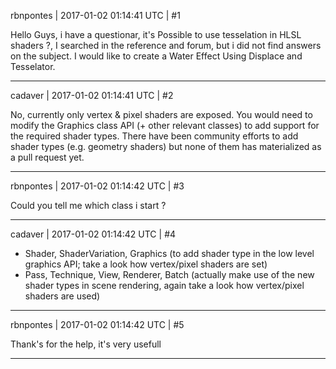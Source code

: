 rbnpontes | 2017-01-02 01:14:41 UTC | #1

Hello Guys, i have a questionar, it's Possible to use tesselation in HLSL shaders ?, I searched in the reference  and forum, but i did not find answers on the subject.
I would like to create a Water Effect Using Displace and Tesselator.

-------------------------

cadaver | 2017-01-02 01:14:41 UTC | #2

No, currently only vertex & pixel shaders are exposed. You would need to modify the Graphics class API (+ other relevant classes) to add support for the required shader types. There have been community efforts to add shader types (e.g. geometry shaders) but none of them has materialized as a pull request yet.

-------------------------

rbnpontes | 2017-01-02 01:14:42 UTC | #3

Could you tell me which class i start ?

-------------------------

cadaver | 2017-01-02 01:14:42 UTC | #4

- Shader, ShaderVariation, Graphics (to add shader type in the low level graphics API; take a look how vertex/pixel shaders are set)
- Pass, Technique, View, Renderer, Batch (actually make use of the new shader types in scene rendering, again take a look how vertex/pixel shaders are used)

-------------------------

rbnpontes | 2017-01-02 01:14:42 UTC | #5

Thank's for the help, it's very usefull

-------------------------

